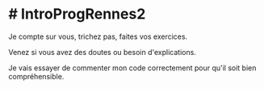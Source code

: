 <DOCTYPE html>
  <body>
    <h1># IntroProgRennes2 </h1>
    <p>Je compte sur vous, trichez pas, faites vos exercices.</p>
    <p>Venez si vous avez des doutes ou besoin d'explications.</p>
    <p>Je vais essayer de commenter mon code correctement pour qu'il soit bien compréhensible.</p>
  </body>
</html>
